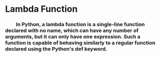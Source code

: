 <h1>Lambda Function</h1>

<h3> &nbsp;&nbsp;&nbsp;&nbsp;&nbsp;&nbsp;&nbsp;&nbsp; In Python, a lambda function is a single-line function declared with no name, which can have any number of arguments, but it can only have one expression. Such a function is capable of behaving similarly to a regular function declared using the Python's def keyword.</h3>

